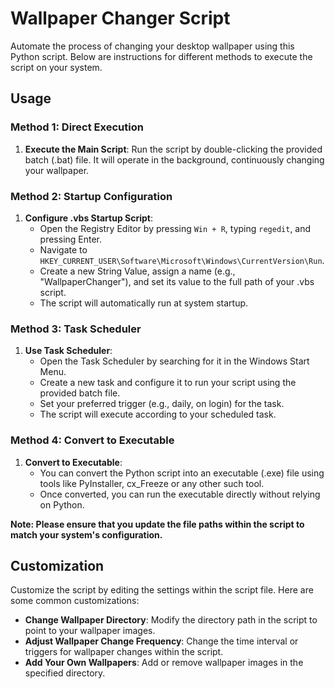 # Wallpaper Changer Script

Automate the process of changing your desktop wallpaper using this Python script. Below are instructions for different methods to execute the script on your system.

## Usage

### Method 1: Direct Execution

1. **Execute the Main Script**: Run the script by double-clicking the provided batch (.bat) file. It will operate in the background, continuously changing your wallpaper.

### Method 2: Startup Configuration

1. **Configure .vbs Startup Script**:
   - Open the Registry Editor by pressing `Win + R`, typing `regedit`, and pressing Enter.
   - Navigate to `HKEY_CURRENT_USER\Software\Microsoft\Windows\CurrentVersion\Run`.
   - Create a new String Value, assign a name (e.g., "WallpaperChanger"), and set its value to the full path of your .vbs script.
   - The script will automatically run at system startup.

### Method 3: Task Scheduler

1. **Use Task Scheduler**:
   - Open the Task Scheduler by searching for it in the Windows Start Menu.
   - Create a new task and configure it to run your script using the provided batch file.
   - Set your preferred trigger (e.g., daily, on login) for the task.
   - The script will execute according to your scheduled task.

### Method 4: Convert to Executable

1. **Convert to Executable**:
   - You can convert the Python script into an executable (.exe) file using tools like PyInstaller, cx_Freeze or any other such tool.
   - Once converted, you can run the executable directly without relying on Python.

**Note: Please ensure that you update the file paths within the script to match your system's configuration.**

## Customization

Customize the script by editing the settings within the script file. Here are some common customizations:

- **Change Wallpaper Directory**: Modify the directory path in the script to point to your wallpaper images.
- **Adjust Wallpaper Change Frequency**: Change the time interval or triggers for wallpaper changes within the script.
- **Add Your Own Wallpapers**: Add or remove wallpaper images in the specified directory.
